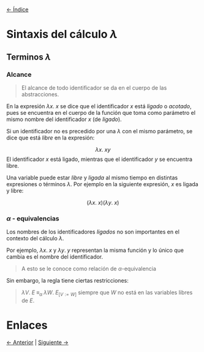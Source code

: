 [<- Índice](../LenguajesProgramacion.md)
# Sintaxis del cálculo $\lambda$

## Terminos $\lambda$

### Alcance

> El alcance de todo identificador se da en el cuerpo de las abstracciones.

En la expresión $\lambda x. \; x$ se dice que el identificador $x$ está *ligado* o *acotado*, pues se encuentra en el cuerpo de la función que toma como parámetro el mismo nombre del identificador $x$ (de *ligado*).

Si un identificador no es precedido por una $\lambda$ con el mismo parámetro, se dice que está *libre* en la expresión:

$$\lambda x. \; xy$$
El identificador $x$ está ligado, mientras que el identificador $y$ se encuentra libre.

Una variable puede estar *libre* y *ligada* al mismo tiempo en distintas expresiones o términos $\lambda$. Por ejemplo en la siguiente expresión, $x$ es ligada y libre:

$$
(\lambda x. \; x)(\lambda y. \; x)
$$

### $\alpha$ - equivalencias

Los nombres de los identificadores *ligados* no son importantes en el contexto del cálculo $\lambda$.

Por ejemplo, $\lambda x. \; x$ y $\lambda y. \; y$ representan la misma función y lo único que cambia es el nombre del identificador.
> A esto se le conoce como relación de $\alpha$-equivalencia

Sin embargo, la regla tiene ciertas restricciones:

> $\lambda V. \; E \; \equiv_{\alpha} \; \lambda W. \; E_{[V:=W]}$ siempre que $W$ no está en las variables libres de $E$.

# Enlaces

[<- Anterior](LP30_08_2024.md) | [Siguiente ->](LP06_09_2024.md)